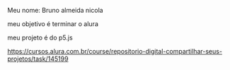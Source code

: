 Meu nome: Bruno almeida nicola

meu objetivo é terminar o alura

meu projeto é do p5.js

https://cursos.alura.com.br/course/repositorio-digital-compartilhar-seus-projetos/task/145199


